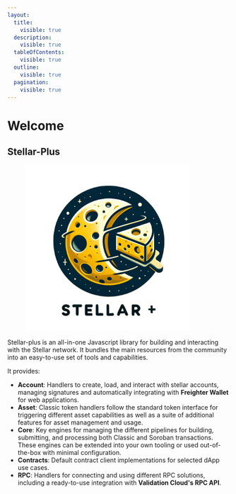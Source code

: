 ```yaml
---
layout:
  title:
    visible: true
  description:
    visible: true
  tableOfContents:
    visible: true
  outline:
    visible: true
  pagination:
    visible: true
---
```


# Welcome

## Stellar-Plus

<figure><picture><source srcset=".gitbook/assets/logo2.png" media="(prefers-color-scheme: dark)"><img src=".gitbook/assets/logo2.png" alt="" width="375"></picture><figcaption></figcaption></figure>

Stellar-plus is an all-in-one Javascript library for building and interacting with the Stellar network. It bundles the main resources from the community into an easy-to-use set of tools and capabilities.

It provides:

* **Account**: Handlers to create, load, and interact with stellar accounts, managing signatures and automatically integrating with **Freighter Wallet** for web applications.
* **Asset**: Classic token handlers follow the standard token interface for triggering different asset capabilities as well as a suite of additional features for asset management and usage.
* **Core**: Key engines for managing the different pipelines for building, submitting, and processing both Classic and Soroban transactions. These engines can be extended into your own tooling or used out-of-the-box with minimal configuration.
* **Contracts**: Default contract client implementations for selected dApp use cases.
* **RPC**: Handlers for connecting and using different RPC solutions, including a ready-to-use integration with **Validation Cloud's RPC API**.
